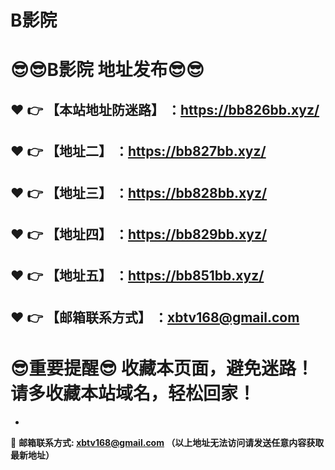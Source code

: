 # B影院
:sunglasses::sunglasses:B影院 地址发布:sunglasses::sunglasses:
==
:heart: :point_right: 【本站地址防迷路】 ：https://bb826bb.xyz/
------
:heart: :point_right: 【地址二】 ：https://bb827bb.xyz/
------
:heart: :point_right: 【地址三】 ：https://bb828bb.xyz/
------
:heart: :point_right: 【地址四】 ：https://bb829bb.xyz/
------
:heart: :point_right: 【地址五】 ：https://bb851bb.xyz/
------
:heart: :point_right: 【邮箱联系方式】 ：xbtv168@gmail.com
------
:sunglasses:重要提醒:sunglasses: 收藏本页面，避免迷路！请多收藏本站域名，轻松回家！
==

-

:e-mail: __邮箱联系方式: xbtv168@gmail.com （以上地址无法访问请发送任意内容获取最新地址）__
